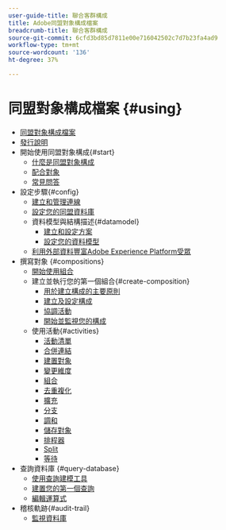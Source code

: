 ```yaml
---
user-guide-title: 聯合客群構成
title: Adobe同盟對象構成檔案
breadcrumb-title: 聯合客群構成
source-git-commit: 6cfd3bd85d7811e00e716042502c7d7b23fa4ad9
workflow-type: tm+mt
source-wordcount: '136'
ht-degree: 37%

---
```



# 同盟對象構成檔案 {#using}

+ [同盟對象構成檔案](home.md)
+ [發行說明](start/release-notes.md)
+ 開始使用同盟對象構成{#start}
   + [什麼是同盟對象構成](start/get-started.md)
   + [配合對象](start/audiences.md)
   + [常見問答](start/faq.md)
+ 設定步驟{#config}
   + [建立和管理連線](connections/connections.md)
   + [設定您的同盟資料庫](connections/federated-db.md)
   + 資料模型與結構描述{#datamodel}
      + [建立和設定方案](customer/schemas.md)
      + [設定您的資料模型](data-management/gs-models.md)
   + [利用外部資料豐富Adobe Experience Platform受眾](connections/destinations.md)
+ 撰寫對象 {#compositions}
   + [開始使用組合](compositions/gs-compositions.md)
   + 建立並執行您的第一個組合{#create-composition}
      + [用於建立構成的主要原則](compositions/gs-composition-creation.md)
      + [建立及設定構成](compositions/create-composition.md)
      + [協調活動](compositions/orchestrate-activities.md)
      + [開始並監視您的構成](compositions/start-monitor-composition.md)
   + 使用活動{#activities}
      + [活動清單](compositions/activities/about-activities.md)
      + [合併連結](compositions/activities/and-join.md)
      + [建置對象](compositions/activities/build-audience.md)
      + [變更維度](compositions/activities/change-dimension.md)
      + [組合](compositions/activities/combine.md)
      + [去重複化](compositions/activities/deduplication.md)
      + [擴充](compositions/activities/enrichment.md)
      + [分支](compositions/activities/fork.md)
      + [調和](compositions/activities/reconciliation.md)
      + [儲存對象](compositions/activities/save-audience.md)
      + [排程器](compositions/activities/scheduler.md)
      + [Split](compositions/activities/split.md)
      + [等待](compositions/activities/wait.md)
+ 查詢資料庫 {#query-database}
   + [使用查詢建模工具](query/query-modeler-overview.md)
   + [建置您的第一個查詢](query/build-query.md)
   + [編輯運算式](query/expression-editor.md)
+ 稽核軌跡{#audit-trail}
   + [監視資料庫](admin/audit-trail.md)
